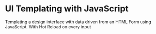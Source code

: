 # UI Templating with JavaScript

Templating a design interface with data driven from an HTML Form using JavaScript. With Hot Reload on every input
